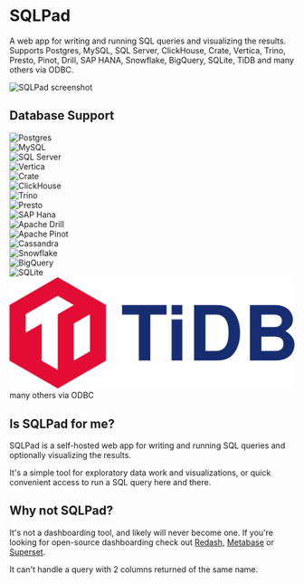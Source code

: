 # SQLPad

A web app for writing and running SQL queries and visualizing the results. Supports Postgres, MySQL, SQL Server, ClickHouse, Crate, Vertica, Trino, Presto, Pinot, Drill, SAP HANA, Snowflake, BigQuery, SQLite, TiDB and many others via ODBC.

<img class="screenshot" src="https://user-images.githubusercontent.com/303966/99915755-32f78e80-2ccb-11eb-9f74-b18846d6108d.png" alt="SQLPad screenshot" >

## Database Support

<div class="db-images">
  <div class="db-container">
    <img src="images/logo-postgresql.png" data-origin="images/logo-postgresql.png" alt="Postgres" >
  </div>
  <div class="db-container">
    <img src="images/logo-mysql.png" data-origin="images/logo-mysql.png" alt="MySQL">
  </div>
  <div class="db-container">
    <img src="images/logo-sql-server.png" data-origin="images/logo-sql-server.png" alt="SQL Server">
  </div>
  <div class="db-container">
    <img src="images/logo-vertica.jpg" data-origin="images/logo-vertica.png" alt="Vertica" >
  </div>
  <div class="db-container">
    <img src="images/logo-crate.svg" data-origin="images/logo-crate.svg" alt="Crate" >
  </div>
  <div class="db-container">
    <img src="images/logo-clickhouse.png" data-origin="images/logo-clickhouse.png" alt="ClickHouse" >
  </div>
  <div class="db-container db-container-bg">
    <img src="images/logo-trino.svg" data-origin="images/logo-trino.svg" alt="Trino" style="height: 120px;" >
  </div>
  <div class="db-container db-container-bg">
    <img src="images/logo-presto.png" data-origin="images/logo-presto.png" alt="Presto" >
  </div>
  <div class="db-container">
    <img src="images/logo-sap-hana.jpg" data-origin="images/logo-sap-hana.jpg" alt="SAP Hana" >
  </div>
  <div class="db-container db-container-bg">
    <img src="images/logo-apachedrill.png" data-origin="images/logo-apachedrill.png" alt="Apache Drill" >
  </div>
  <div class="db-container">
    <img src="images/logo-pinot.svg" data-origin="images/logo-pinot.svg" alt="Apache Pinot" >
  </div>
  <div class="db-container db-container-bg">
    <img src="images/logo-cassandra.png" data-origin="images/logo-cassandra.png" alt="Cassandra" >
  </div>
  <div class="db-container">
    <img src="images/logo-snowflake.png" data-origin="images/logo-snowflake.png" alt="Snowflake" >
  </div>
  <div class="db-container">
    <img src="images/logo-bigquery.png" data-origin="images/logo-bigquery.png" alt="BigQuery" >
  </div>
  <div class="db-container">
    <img src="images/logo-sqlite.svg" data-origin="images/logo-sqlite.svg" alt="SQLite" >
  </div>
  <div class="db-container">
    <img src="images/logo-tidb.png" data-origin="images/logo-tidb.png" alt="TiDB" >
  </div>
  <div class="db-container">many others via ODBC</div>
</div>

## Is SQLPad for me?

SQLPad is a self-hosted web app for writing and running SQL queries and optionally visualizing the results.

It's a simple tool for exploratory data work and visualizations, or quick convenient access to run a SQL query here and there.

## Why not SQLPad?

It's not a dashboarding tool, and likely will never become one. If you're looking for open-source dashboarding check out [Redash](https://redash.io/), [Metabase](https://www.metabase.com/) or [Superset](https://github.com/apache/incubator-superset).

It can't handle a query with 2 columns returned of the same name.
